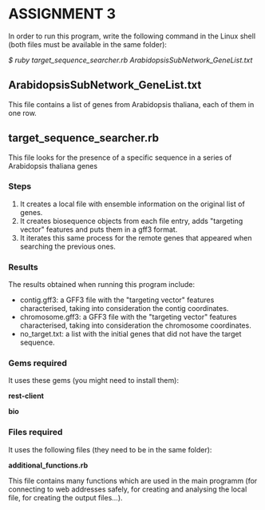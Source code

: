 # ASSIGNMENT 3

In order to run this program, write the following command in the Linux shell (both files must be available in the same folder):

*$ ruby target_sequence_searcher.rb ArabidopsisSubNetwork_GeneList.txt*

## ArabidopsisSubNetwork_GeneList.txt

This file contains a list of genes from Arabidopsis thaliana, each of them in one row.

## target_sequence_searcher.rb

This file looks for the presence of a specific sequence in a series of Arabidopsis thaliana genes

### Steps

1.  It creates a local file with ensemble information on the original list of genes.
2.  It creates biosequence objects from each file entry, adds "targeting vector" features and puts them in a gff3 format.
3.  It iterates this same process for the remote genes that appeared when searching the previous ones. 

### Results

The results obtained when running this program include:

- contig.gff3: a GFF3 file with the "targeting vector" features characterised, taking into consideration the contig coordinates.
- chromosome.gff3: a GFF3 file with the "targeting vector" features characterised, taking into consideration the chromosome coordinates. 
- no_target.txt: a list with the initial genes that did not have the target sequence.

### Gems required

It uses these gems (you might need to install them):

**rest-client**

**bio**

### Files required

It uses the following files (they need to be in the same folder):

**additional_functions.rb**

This file contains many functions which are used in the main programm (for connecting to web addresses safely, for creating and analysing the local file, for creating the output files...).
